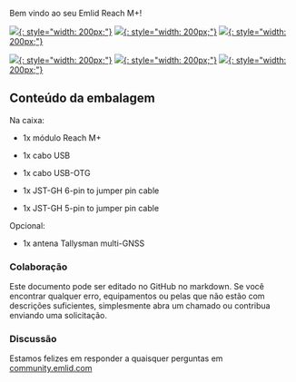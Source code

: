 Bem vindo ao seu Emlid Reach M+!

  [![](img/reachm-plus/quickstart.png){: style="width: 200px;"}](quickstart.md)
  [![](img/reachm-plus/tutorials.png){: style="width: 200px;"}](tutorials.md)
  [![](img/reachm-plus/reachview.png){: style="width: 200px;"}](common/reachview)

  [![](img/reachm-plus/antenna-placement.png){: style="width: 200px;"}](antenna-placement.md)
  [![](img/reachm-plus/power-supply.png){: style="width: 200px;"}](power-supply.md)
  [![](img/reachm-plus/specs.png){: style="width: 200px;"}](specs.md)

## Conteúdo da embalagem

Na caixa:

* 1x módulo Reach M+

* 1x cabo USB

* 1x cabo USB-OTG

* 1x JST-GH 6-pin to jumper pin cable

* 1x JST-GH 5-pin to jumper pin cable

Opcional:

* 1x antena Tallysman multi-GNSS


### Colaboração

Este documento pode ser editado no GitHub no markdown. Se você encontrar qualquer erro, equipamentos ou pelas que não estão com descrições suficientes, simplesmente abra um chamado ou contribua enviando uma solicitação.

### Discussão

Estamos felizes em responder a quaisquer perguntas em [community.emlid.com](http://community.emlid.com)
